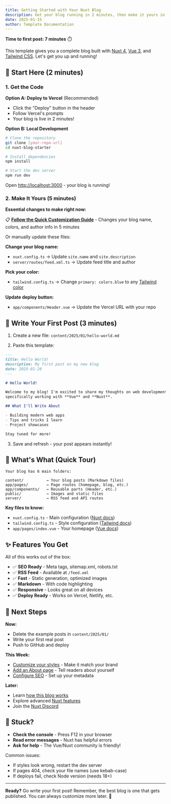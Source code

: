 ```yaml
---
title: Getting Started with Your Nuxt Blog
description: Get your blog running in 2 minutes, then make it yours in 5 more
date: 2025-01-15
author: Template Documentation
---
```


**Time to first post: 7 minutes** ⏱️

This template gives you a complete blog built with [Nuxt 4](https://nuxt.com), [Vue 3](https://vuejs.org), and [Tailwind CSS](https://tailwindcss.com). Let's get you up and running!

## 🚀 Start Here (2 minutes)

### 1. Get the Code

**Option A: Deploy to Vercel** (Recommended)
- Click the "Deploy" button in the header
- Follow Vercel's prompts
- Your blog is live in 2 minutes!

**Option B: Local Development**
```bash
# Clone the repository
git clone [your-repo-url]
cd nuxt-blog-starter

# Install dependencies
npm install

# Start the dev server
npm run dev
```

Open [http://localhost:3000](http://localhost:3000) - your blog is running!

### 2. Make It Yours (5 minutes)

**Essential changes to make right now:**

📋 **[Follow the Quick Customization Guide](/quick-customization)** - Changes your blog name, colors, and author info in 5 minutes

Or manually update these files:

**Change your blog name:**
- `nuxt.config.ts` → Update `site.name` and `site.description`
- `server/routes/feed.xml.ts` → Update feed title and author

**Pick your color:**
- `tailwind.config.ts` → Change `primary: colors.blue` to any [Tailwind color](https://tailwindcss.com/docs/customizing-colors)

**Update deploy button:**
- `app/components/Header.vue` → Update the Vercel URL with your repo

## 📝 Write Your First Post (3 minutes)

1. Create a new file: `content/2025/01/hello-world.md`

2. Paste this template:
```markdown
---
title: Hello World!
description: My first post on my new blog
date: 2025-01-20
---

# Hello World!

Welcome to my blog! I'm excited to share my thoughts on web development, 
specifically working with **Vue** and **Nuxt**.

## What I'll Write About

- Building modern web apps
- Tips and tricks I learn
- Project showcases

Stay tuned for more!
```

3. Save and refresh - your post appears instantly!

## 📁 What's What (Quick Tour)

```
Your blog has 6 main folders:

content/          → Your blog posts (Markdown files)
app/pages/        → Page routes (homepage, blog, etc.)
app/components/   → Reusable parts (Header, etc.)
public/           → Images and static files
server/           → RSS feed and API routes
```

**Key files to know:**
- `nuxt.config.ts` - Main configuration ([Nuxt docs](https://nuxt.com/docs/api/configuration/nuxt-config))
- `tailwind.config.ts` - Style configuration ([Tailwind docs](https://tailwindcss.com/docs/configuration))
- `app/pages/index.vue` - Your homepage ([Vue docs](https://vuejs.org/guide/introduction.html))

## ✨ Features You Get

All of this works out of the box:

- ✅ **SEO Ready** - Meta tags, sitemap.xml, robots.txt
- ✅ **RSS Feed** - Available at `/feed.xml`
- ✅ **Fast** - Static generation, optimized images
- ✅ **Markdown** - With code highlighting
- ✅ **Responsive** - Looks great on all devices
- ✅ **Deploy Ready** - Works on Vercel, Netlify, etc.

## 🎯 Next Steps

**Now:** 
- Delete the example posts in `content/2025/01/`
- Write your first real post
- Push to GitHub and deploy

**This Week:**
- [Customize your styles](/customizing-styles) - Make it match your brand
- [Add an About page](/creating-pages) - Tell readers about yourself
- [Configure SEO](/site-configuration) - Set up your metadata

**Later:**
- Learn [how this blog works](/building-with-nuxt-and-vue)
- Explore advanced [Nuxt features](https://nuxt.com/docs)
- Join the [Nuxt Discord](https://discord.com/invite/ps2h6QT)

## 🤔 Stuck?

- **Check the console** - Press F12 in your browser
- **Read error messages** - Nuxt has helpful errors
- **Ask for help** - The Vue/Nuxt community is friendly!

Common issues:
- If styles look wrong, restart the dev server
- If pages 404, check your file names (use kebab-case)
- If deploys fail, check Node version (needs 18+)

---

**Ready?** Go write your first post! Remember, the best blog is one that gets published. You can always customize more later. 🚀